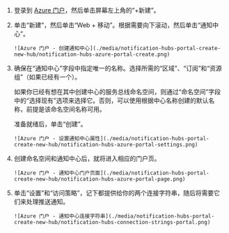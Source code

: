 

1. 登录到 [Azure 门户](https://portal.azure.cn)，然后单击屏幕左上角的“+新建”。

2. 单击“新建”，然后单击“Web + 移动”。根据需要向下滚动，然后单击“通知中心”。

       ![Azure 门户 - 创建通知中心](./media/notification-hubs-portal-create-new-hub/notification-hubs-azure-portal-create.png)

3. 确保在“通知中心”字段中指定唯一的名称。选择所需的“区域”、“订阅”和“资源组”（如果已经有一个）。

    如果你已经有想在其中创建中心的服务总线命名空间，则通过“命名空间”字段中的“选择现有”选项来选择它。否则，可以使用根据中心名称创建的默认名称，前提是该命名空间名称可用。

    准备就绪后，单击“创建”。

       ![Azure 门户 - 设置通知中心属性](./media/notification-hubs-portal-create-new-hub/notification-hubs-azure-portal-settings.png)

4. 创建命名空间和通知中心后，就将进入相应的门户页。

       ![Azure 门户 - 通知中心门户页面](./media/notification-hubs-portal-create-new-hub/notification-hubs-azure-portal-page.png)

5. 单击“设置”和“访问策略”，记下都提供给你的两个连接字符串，随后将需要它们来处理推送通知。

       ![Azure 门户 - 通知中心连接字符串](./media/notification-hubs-portal-create-new-hub/notification-hubs-connection-strings-portal.png)

<!---HONumber=Mooncake_0725_2016-->